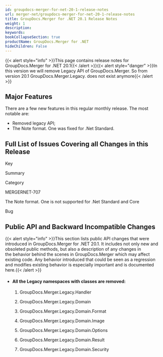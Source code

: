 ```yaml
---
id: groupdocs-merger-for-net-20-1-release-notes
url: merger-net/groupdocs-merger-for-net-20-1-release-notes
title: GroupDocs.Merger for .NET 20.1 Release Notes
weight: 1
description: 
keywords: 
bookCollapseSection: true
productName: GroupDocs.Merger for .NET
hideChildren: False
---
```

{{< alert style="info" >}}This page contains release notes for GroupDocs.Merger for .NET 20.1{{< /alert >}}{{< alert style="danger" >}}In this version we will remove Legacy API of GroupDocs.Merger. So from version 20.1 GroupDocs.Merger.Legacy. does not exist anymore{{< /alert >}}

## Major Features

There are a few new features in this regular monthly release. The most notable are:

*   Removed legacy API;
*   The Note format. One was fixed for .Net Standard.

## Full List of Issues Covering all Changes in this Release

Key

Summary

Category

MERGERNET-707

The Note format. One is not supported for .Net Standard and Core

Bug

## Public API and Backward Incompatible Changes

{{< alert style="info" >}}This section lists public API changes that were introduced in GroupDocs.Merger for .NET 20.1. It includes not only new and obsoleted public methods, but also a description of any changes in the behavior behind the scenes in GroupDocs.Merger which may affect existing code. Any behavior introduced that could be seen as a regression and modifies existing behavior is especially important and is documented here.{{< /alert >}}

*   #### All the Legacy namespaces with classes are removed:
    
    1.  GroupDocs.Merger.Legacy.Handler
        
    2.  GroupDocs.Merger.Legacy.Domain
        
    3.  GroupDocs.Merger.Legacy.Domain.Format
        
    4.  GroupDocs.Merger.Legacy.Domain.Image
        
    5.  GroupDocs.Merger.Legacy.Domain.Options
        
    6.  GroupDocs.Merger.Legacy.Domain.Result
        
    7.  GroupDocs.Merger.Legacy.Domain.Security
